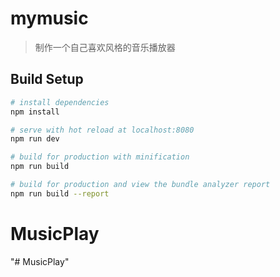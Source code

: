 # mymusic

> 制作一个自己喜欢风格的音乐播放器

## Build Setup

``` bash
# install dependencies
npm install

# serve with hot reload at localhost:8080
npm run dev

# build for production with minification
npm run build

# build for production and view the bundle analyzer report
npm run build --report
```


# MusicPlay
"# MusicPlay" 
